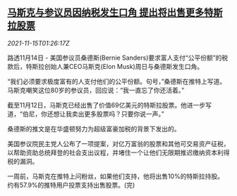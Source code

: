<!--1636939862000-->
[马斯克与参议员因纳税发生口角 提出将出售更多特斯拉股票](https://cn.reuters.com/article/tesla-musk-senator-sanders-tax-1115-idCNKBS2I003I)
------

<div><i>2021-11-15T01:26:17Z</i></div><p>路透11月14日 - 美国参议员桑德斯(Bernie Sanders)要求富人支付“公平份额”的税款后，特斯拉创始人兼CEO马斯克(Elon Musk)周日与桑德斯发生口角。</p><p>“我们必须要求极度富有的人支付他们的公平份额。句号，”桑德斯在推特上写道。马斯克嘲笑这位80岁的参议员，回应说：“我一直忘了你还活着。”</p><p>截至11月12日，马斯克已经出售了价值69亿美元的特斯拉股票。他进一步写道，“伯尼，你还想让我卖出更多股票吗？只要你说一声。”</p><p>桑德斯的推文是在华盛顿努力为超级富豪加税的背景下发出的。</p><p>美国参议院民主党人公布了一项提案，对亿万富翁的股票和其他可交易资产征税，以帮助资助总统拜登的社会支出议程，并堵住一个让他们无限期推迟缴纳资本利得税的漏洞。</p><p>一周前，马斯克在推特上问粉丝，如果他们支持，他将出售10%的特斯拉持股。约有57.9%的推特用户投票支持出售股票。(完)</p>

